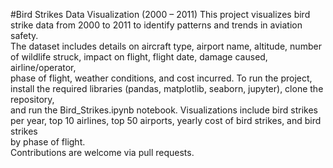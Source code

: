 #Bird Strikes Data Visualization (2000 – 2011)
This project visualizes bird strike data from 2000 to 2011 to identify patterns and trends in aviation safety.<br> 
The dataset includes details on aircraft type, airport name, altitude, number of wildlife struck, impact on flight, flight date, damage caused, airline/operator, <br>
phase of flight, weather conditions, and cost incurred. To run the project, install the required libraries (pandas, matplotlib, seaborn, jupyter), clone the repository,<br> 
and run the Bird_Strikes.ipynb notebook. Visualizations include bird strikes per year, top 10 airlines, top 50 airports, yearly cost of bird strikes, and bird strikes<br> 
by phase of flight.<br> 
Contributions are welcome via pull requests. 
